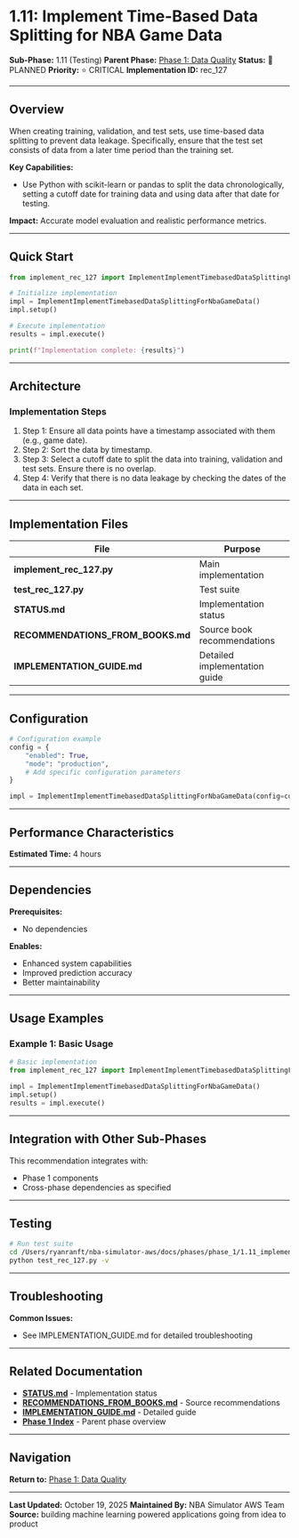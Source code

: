 # 1.11: Implement Time-Based Data Splitting for NBA Game Data

**Sub-Phase:** 1.11 (Testing)
**Parent Phase:** [Phase 1: Data Quality](../PHASE_1_INDEX.md)
**Status:** 🔵 PLANNED
**Priority:** ⭐ CRITICAL
**Implementation ID:** rec_127

---

## Overview

When creating training, validation, and test sets, use time-based data splitting to prevent data leakage. Specifically, ensure that the test set consists of data from a later time period than the training set.

**Key Capabilities:**
- Use Python with scikit-learn or pandas to split the data chronologically, setting a cutoff date for training data and using data after that date for testing.

**Impact:**
Accurate model evaluation and realistic performance metrics.

---

## Quick Start

```python
from implement_rec_127 import ImplementImplementTimebasedDataSplittingForNbaGameData

# Initialize implementation
impl = ImplementImplementTimebasedDataSplittingForNbaGameData()
impl.setup()

# Execute implementation
results = impl.execute()

print(f"Implementation complete: {results}")
```

---

## Architecture

### Implementation Steps

1. Step 1: Ensure all data points have a timestamp associated with them (e.g., game date).
2. Step 2: Sort the data by timestamp.
3. Step 3: Select a cutoff date to split the data into training, validation and test sets.  Ensure there is no overlap.
4. Step 4: Verify that there is no data leakage by checking the dates of the data in each set.

---

## Implementation Files

| File | Purpose |
|------|---------|
| **implement_rec_127.py** | Main implementation |
| **test_rec_127.py** | Test suite |
| **STATUS.md** | Implementation status |
| **RECOMMENDATIONS_FROM_BOOKS.md** | Source book recommendations |
| **IMPLEMENTATION_GUIDE.md** | Detailed implementation guide |

---

## Configuration

```python
# Configuration example
config = {
    "enabled": True,
    "mode": "production",
    # Add specific configuration parameters
}

impl = ImplementImplementTimebasedDataSplittingForNbaGameData(config=config)
```

---

## Performance Characteristics

**Estimated Time:** 4 hours

---

## Dependencies

**Prerequisites:**
- No dependencies

**Enables:**
- Enhanced system capabilities
- Improved prediction accuracy
- Better maintainability

---

## Usage Examples

### Example 1: Basic Usage

```python
# Basic implementation
from implement_rec_127 import ImplementImplementTimebasedDataSplittingForNbaGameData

impl = ImplementImplementTimebasedDataSplittingForNbaGameData()
impl.setup()
results = impl.execute()
```

---

## Integration with Other Sub-Phases

This recommendation integrates with:
- Phase 1 components
- Cross-phase dependencies as specified

---

## Testing

```bash
# Run test suite
cd /Users/ryanranft/nba-simulator-aws/docs/phases/phase_1/1.11_implement_time-based_data_splitting_for_nba_game_data
python test_rec_127.py -v
```

---

## Troubleshooting

**Common Issues:**
- See IMPLEMENTATION_GUIDE.md for detailed troubleshooting

---

## Related Documentation

- **[STATUS.md](STATUS.md)** - Implementation status
- **[RECOMMENDATIONS_FROM_BOOKS.md](RECOMMENDATIONS_FROM_BOOKS.md)** - Source recommendations
- **[IMPLEMENTATION_GUIDE.md](IMPLEMENTATION_GUIDE.md)** - Detailed guide
- **[Phase 1 Index](../PHASE_1_INDEX.md)** - Parent phase overview

---

## Navigation

**Return to:** [Phase 1: Data Quality](../PHASE_1_INDEX.md)

---

**Last Updated:** October 19, 2025
**Maintained By:** NBA Simulator AWS Team
**Source:** building machine learning powered applications going from idea to product
